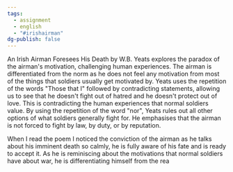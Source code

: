 ```yaml
---
tags:
  - assignment
  - english
  - "#irishairman"
dg-publish: false
---
```

An Irish Airman Foresees His Death by W.B. Yeats explores the paradox of the airman's motivation, challenging human experiences. The airman is differentiated from the norm as he does not feel any motivation from most of the things that soldiers usually get motivated by. Yeats uses the repetition of the words "Those that I" followed by contradicting statements, allowing us to see that he doesn't fight out of hatred and he doesn't protect out of love. This is contradicting the human experiences that normal soldiers value. By using the repetition of the word "nor", Yeats rules out all other options of what soldiers generally fight for. He emphasises that the airman is not forced to fight by law, by duty, or by reputation. 

When I read the poem I noticed the conviction of the airman as he talks about his imminent death so calmly, he is fully aware of his fate and is ready to accept it. As he is reminiscing about the motivations that normal soldiers have about war, he is differentiating himself from the rea